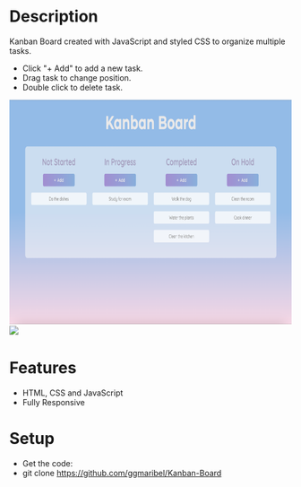 # Description

Kanban Board created with JavaScript and styled CSS to organize multiple tasks.

- Click "+ Add" to add a new task.
- Drag task to change position.
- Double click to delete task.

<img src="img/kb.png" height="400">
<img src="img/kb.gif" height="200" width="auto">

# Features

- HTML, CSS and JavaScript
- Fully Responsive



# Setup

- Get the code:
- git clone https://github.com/ggmaribel/Kanban-Board
